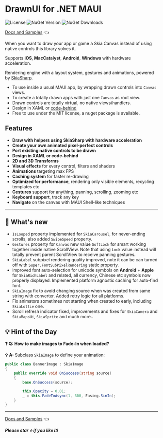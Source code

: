 # DrawnUI for .NET MAUI
![License](https://img.shields.io/github/license/taublast/DrawnUi.svg)
![NuGet Version](https://img.shields.io/nuget/v/AppoMobi.Maui.DrawnUi.svg)
![NuGet Downloads](https://img.shields.io/nuget/dt/AppoMobi.Maui.DrawnUi.svg)

[Docs and Samples](https://drawnui.net) 👈

When you want to draw your app or game a Skia Canvas instead of using native controls this library solves it. 

Supports **iOS**, **MacCatalyst**, **Android**, **Windows** with hardware acceleration.

Rendering engine with a layout system, gestures and animations, powered by [SkiaSharp](https://github.com/mono/SkiaSharp).   

* To use inside a usual MAUI app, by wrapping drawn controls into `Canvas` views.
* To create a totally drawn apps with just one `Canvas` as root view.
* Drawn controls are totally virtual, no native views/handlers.
* Design in XAML or [code-behind](https://drawnui.net/articles/first-app-code.html)
* Free to use under the MIT license, a nuget package is available.

## Features

* __Draw with helpers using SkiaSharp with hardware acceleration__
* __Create your own animated pixel-perfect controls__
* __Port existing native controls to be drawn__
* __Design in XAML or code-behind__
* __2D and 3D Transforms__
* __Visual effects__ for every control, filters and shaders
* __Animations__ targeting max FPS
* __Caching system__ for faster re-drawing
* __Optimized for performance__, rendering only visible elements, recycling templates etc
* __Gestures__ support for anything, panning, scrolling, zooming etc
* __Keyboard support__, track any key
* __Navigate__ on the canvas with MAUI Shell-like techniques 

---

## 🌱 What's new

* `IsLooped` property implemented for `SkiaCarousel`, for never-ending scrolls, also added `SwipeSpeed` property.
* `Gestures` property for `Canvas` new value `SoftLock` for smart working together inside native ScrollView. Note that using `Lock` value instead will totally prevent parent ScrollView to receive panning gestures.
* `SkiaLabel` subpixel rendering quality improved, note it can be can turned off with `Super.FontSubPixelRendering` static property.
* Improved font auto-selection for unicode symbols on **Android** + **Apple** for `SkiaRichLabel` and related, all currency, Chinese etc symbols now properly displayed. Implemented platform agnostic caching for auto-find font.
* `SkiaImage` fix to avoid changing source when was created from same string with converter. Added retry logic for all platforms.
* Fix animators sometimes not starting when created to early, including `SkiaLottie` one.
* Scroll refresh indicator fixed, improvements and fixes for `SkiaCamera` and `SkiaMapsUi`, `SkiaSprite` and much more..
  
## 💡 Hint of the Day

**❓ Q: How to make images to Fade-In when loaded?**

**💡 A:** Subclass `SkiaImage` to define your animation:

```csharp
public class BannerImage : SkiaImage
{
    public override void OnSuccess(string source)
    {
        base.OnSuccess(source);

        this.Opacity = 0.01;
        _ = this.FadeToAsync(1, 300, Easing.SinIn);
    }
}
```

---

[Docs and Samples](https://drawnui.net) 👈

___Please star ⭐ if you like it!___

